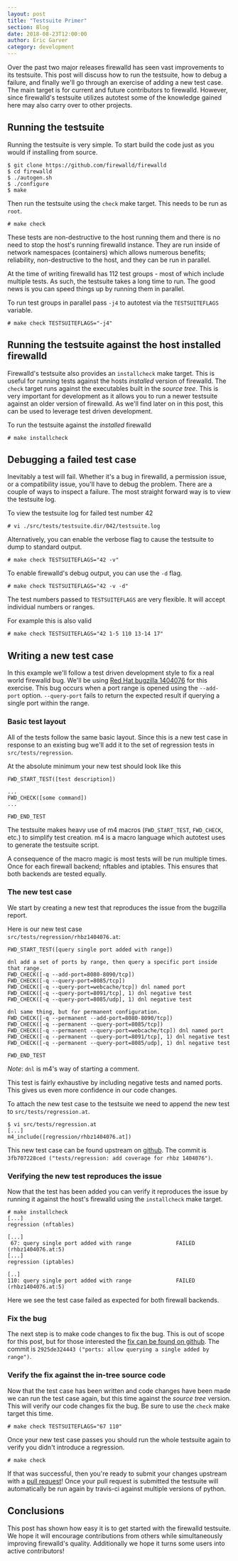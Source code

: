 ```yaml
---
layout: post
title: "Testsuite Primer"
section: Blog
date: 2018-08-23T12:00:00
author: Eric Garver
category: development
---
```


Over the past two major releases firewalld has seen vast improvements to its
testsuite. This post will discuss how to run the testsuite, how to debug a
failure, and finally we'll go through an exercise of adding a new test case.
The main target is for current and future contributors to firewalld. However,
since firewalld's testsuite utilizes autotest some of the knowledge gained here
may also carry over to other projects.

## Running the testsuite

Running the testsuite is very simple. To start build the code just as you would
if installing from source.

    $ git clone https://github.com/firewalld/firewalld
    $ cd firewalld
    $ ./autogen.sh
    $ ./configure
    $ make

Then run the testsuite using the `check` make target. This needs to be run as
`root`.

    # make check

These tests are non-destructive to the host running them and there is no need
to stop the host's running firewalld instance. They are run inside of network
namespaces (containers) which allows numerous benefits; reliability,
non-destructive to the host, and they can be run in parallel.

At the time of writing firewalld has 112 test groups - most of which include
multiple tests. As such, the testsuite takes a long time to run. The good news
is you can speed things up by running them in parallel.

To run test groups in parallel pass `-j4` to autotest via the `TESTSUITEFLAGS`
variable.

    # make check TESTSUITEFLAGS="-j4"

## Running the testsuite against the host installed firewalld

Firewalld's testsuite also provides an `installcheck` make target. This is
useful for running tests against the hosts *installed* version of firewalld.
The `check` target runs against the executables built in the *source tree*.
This is very important for development as it allows you to run a newer
testsuite against an older version of firewalld. As we'll find later on in this
post, this can be used to leverage test driven development.

To run the testsuite against the *installed* firewalld

    # make installcheck

## Debugging a failed test case

Inevitably a test will fail. Whether it's a bug in firewalld, a permission
issue, or a compatibility issue, you'll have to debug the problem. There are a
couple of ways to inspect a failure. The most straight forward way is to view
the testsuite log.

To view the testsuite log for failed test number 42

    # vi ./src/tests/testsuite.dir/042/testsuite.log

Alternatively, you can enable the verbose flag to cause the testsuite to dump
to standard output.

    # make check TESTSUITEFLAGS="42 -v"

To enable firewalld's debug output, you can use the `-d` flag.

    # make check TESTSUITEFLAGS="42 -v -d"

The test numbers passed to `TESTSUITEFLAGS` are very flexible. It will accept
individual numbers or ranges.

For example this is also valid

    # make check TESTSUITEFLAGS="42 1-5 110 13-14 17"

## Writing a new test case

In this example we'll follow a test driven development style to fix a real
world firewalld bug. We'll be using [Red Hat bugzilla 1404076](https://bugzilla.redhat.com/show_bug.cgi?id=1404076) for this
exercise. This bug occurs when a port range is opened using the `--add-port`
option. `--query-port` fails to return the expected result if querying a
single port within the range.

### Basic test layout

All of the tests follow the same basic layout. Since this is a new test case in
response to an existing bug we'll add it to the set of regression tests in
`src/tests/regression`.

At the absolute minimum your new test should look like this

    FWD_START_TEST([test description])

    ...
    FWD_CHECK([some command])
    ...

    FWD_END_TEST

The testsuite makes heavy use of m4 macros (`FWD_START_TEST`, `FWD_CHECK`,
etc.) to simplify test creation. m4 is a macro language which autotest uses to
generate the testsuite script.

A consequence of the macro magic is most tests will be run multiple times.
Once for each firewall backend; nftables and iptables. This ensures that both
backends are tested equally.

### The new test case

We start by creating a new test that reproduces the issue from the bugzilla
report.

Here is our new test case  
`src/tests/regression/rhbz1404076.at`:

    FWD_START_TEST([query single port added with range])
    
    dnl add a set of ports by range, then query a specific port inside that range.
    FWD_CHECK([-q --add-port=8080-8090/tcp])
    FWD_CHECK([-q --query-port=8085/tcp])
    FWD_CHECK([-q --query-port=webcache/tcp]) dnl named port
    FWD_CHECK([-q --query-port=8091/tcp], 1) dnl negative test
    FWD_CHECK([-q --query-port=8085/udp], 1) dnl negative test
    
    dnl same thing, but for permanent configuration.
    FWD_CHECK([-q --permanent --add-port=8080-8090/tcp])
    FWD_CHECK([-q --permanent --query-port=8085/tcp])
    FWD_CHECK([-q --permanent --query-port=webcache/tcp]) dnl named port
    FWD_CHECK([-q --permanent --query-port=8091/tcp], 1) dnl negative test
    FWD_CHECK([-q --permanent --query-port=8085/udp], 1) dnl negative test
    
    FWD_END_TEST

*Note*: `dnl` is m4's way of starting a comment.

This test is fairly exhaustive by including negative tests and named ports.
This gives us even more confidence in our code changes.

To attach the new test case to the testsuite we need to append the new test to
`src/tests/regression.at`.

    $ vi src/tests/regression.at
    [...]
    m4_include([regression/rhbz1404076.at])

This new test case can be found upstream on [github](https://github.com/firewalld/firewalld/commit/3fb707228ced1b45c059b8c745dac6482232b887).
The commit is `3fb707228ced ("tests/regression: add coverage for rhbz 1404076")`.

### Verifying the new test reproduces the issue

Now that the test has been added you can verify it reproduces the issue by
running it against the host's firewalld using the `installcheck` make target.

    # make installcheck
    [...]
    regression (nftables)
    
    [...]
     67: query single port added with range              FAILED (rhbz1404076.at:5)
    [...]
    regression (iptables)
    
    [..]
    110: query single port added with range              FAILED (rhbz1404076.at:5)

Here we see the test case failed as expected for both firewall backends.

### Fix the bug

The next step is to make code changes to fix the bug. This is out of scope for
this post, but for those interested the [fix can be found on github](https://github.com/firewalld/firewalld/commit/2925de324443eb4567c02d1608a256327e4f3fe3).
The commit is `2925de324443 ("ports: allow querying a single added by range")`.

### Verify the fix against the in-tree source code

Now that the test case has been written and code changes have been made we can
run the test case again, but this time against the *source tree* version. This
will verify our code changes fix the bug. Be sure to use the `check` make
target this time.

    # make check TESTSUITEFLAGS="67 110"

Once your new test case passes you should run the whole testsuite again to
verify you didn't introduce a regression.

    # make check

If that was successful, then you're ready to submit your changes upstream with
a [pull request](https://github.com/firewalld/firewalld/pulls)! Once your pull request is submitted the testsuite will
automatically be run again by travis-ci against multiple versions of python.

## Conclusions

This post has shown how easy it is to get started with the firewalld testsuite.
We hope it will encourage contributions from others while simultaneously
improving firewalld's quality. Additionally we hope it turns some users into
active contributors!
